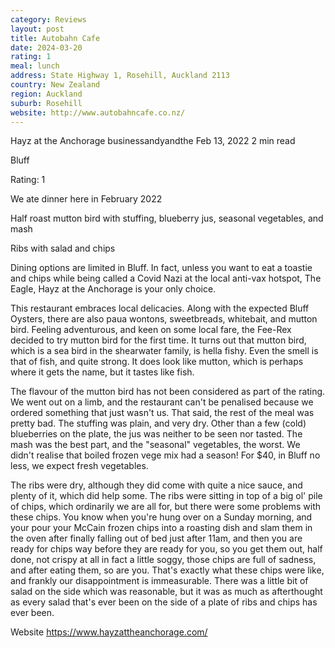 ```yaml
---
category: Reviews
layout: post
title: Autobahn Cafe
date: 2024-03-20
rating: 1
meal: lunch
address: State Highway 1, Rosehill, Auckland 2113
country: New Zealand
region: Auckland
suburb: Rosehill
website: http://www.autobahncafe.co.nz/
---
```


Hayz at the Anchorage
businessandyandthe
Feb 13, 2022
2 min read


Bluff

Rating: 1

We ate dinner here in February 2022

Half roast mutton bird with stuffing, blueberry jus, seasonal vegetables, and mash

Ribs with salad and chips

Dining options are limited in Bluff. In fact, unless you want to eat a toastie and chips while being called a Covid Nazi at the local anti-vax hotspot, The Eagle, Hayz at the Anchorage is your only choice. 

This restaurant embraces local delicacies. Along with the expected Bluff Oysters, there are also paua wontons, sweetbreads, whitebait, and mutton bird. Feeling adventurous, and keen on some local fare, the Fee-Rex decided to try mutton bird for the first time. It turns out that mutton bird, which is a sea bird in the shearwater family, is hella fishy. Even the smell is that of fish, and quite strong. It does look like mutton, which is perhaps where it gets the name, but it tastes like fish. 

The flavour of the mutton bird has not been considered as part of the rating. We went out on a limb, and the restaurant can't be penalised because we ordered something that just wasn't us. That said, the rest of the meal was pretty bad. The stuffing was plain, and very dry. Other than a few (cold) blueberries on the plate, the jus was neither to be seen nor tasted. The mash was the best part, and the "seasonal" vegetables, the worst. We didn't realise that boiled frozen vege mix had a season! For $40, in Bluff no less, we expect fresh vegetables. 

The ribs were dry, although they did come with quite a nice sauce, and plenty of it, which did help some. The ribs were sitting in top of a big ol' pile of chips, which ordinarily we are all for, but there were some problems with these chips. You know when you're hung over on a Sunday morning, and your pour your McCain frozen chips into a roasting dish and slam them in the oven after finally falling out of bed just after 11am, and then you are ready for chips way before they are ready for you, so you get them out, half done, not crispy at all in fact a little soggy, those chips are full of sadness, and after eating them, so are you. That's exactly what these chips were like, and frankly our disappointment is immeasurable. There was a little bit of salad on the side which was reasonable, but it was as much as afterthought as every salad that's ever been on the side of a plate of ribs and chips has ever been. 

Website https://www.hayzattheanchorage.com/